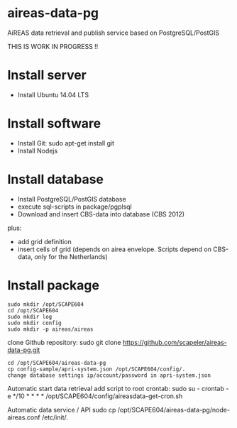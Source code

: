 # aireas-data-pg
AiREAS data retrieval and publish service based on PostgreSQL/PostGIS 


THIS IS WORK IN PROGRESS !!

# Install server

- Install Ubuntu 14.04 LTS

# Install software

- Install Git: sudo apt-get install git
- Install Nodejs

# Install database

- Install PostgreSQL/PostGIS database
- execute sql-scripts in package/pgplsql
- Download and insert CBS-data into database (CBS 2012)

plus:
- add grid definition
- insert cells of grid (depends on airea envelope. Scripts depend on CBS-data, only for the Netherlands)

# Install package

	sudo mkdir /opt/SCAPE604
	cd /opt/SCAPE604
	sudo mkdir log
	sudo mkdir config
	sudo mkdir -p aireas/aireas
 
clone Github repository: 
	sudo git clone https://github.com/scapeler/aireas-data-pg.git

	cd /opt/SCAPE604/aireas-data-pg
	cp config-sample/apri-system.json /opt/SCAPE604/config/.
	change database settings ip/account/password in apri-system.json
	
Automatic start data retrieval
	add script to root crontab:
	sudo su -
	crontab -e
	*/10 * * * * /opt/SCAPE604/config/aireasdata-get-cron.sh
	
Automatic data service / API
	sudo cp /opt/SCAPE604/aireas-data-pg/node-aireas.conf /etc/init/.	

